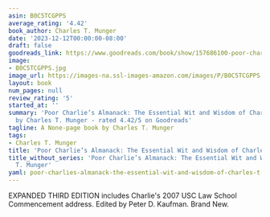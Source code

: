```yaml
---
asin: B0C5TCGPPS
average_rating: '4.42'
book_author: Charles T. Munger
date: '2023-12-12T00:00:00-08:00'
draft: false
goodreads_link: https://www.goodreads.com/book/show/157686100-poor-charlie-s-almanack
image:
- B0C5TCGPPS.jpg
image_url: https://images-na.ssl-images-amazon.com/images/P/B0C5TCGPPS.01._SCLZZZZZZZ.jpg
layout: book
num_pages: null
review_rating: '5'
started_at: ''
summary: 'Poor Charlie’s Almanack: The Essential Wit and Wisdom of Charles T. Munger
  by Charles T. Munger - rated 4.42/5 on Goodreads'
tagline: A None-page book by Charles T. Munger
tags:
- Charles T. Munger
title: 'Poor Charlie’s Almanack: The Essential Wit and Wisdom of Charles T. Munger'
title_without_series: 'Poor Charlie’s Almanack: The Essential Wit and Wisdom of Charles
  T. Munger'
yaml: poor-charlies-almanack-the-essential-wit-and-wisdom-of-charles-t-munger
---
```


EXPANDED THIRD EDITION includes Charlie's 2007 USC Law School Commencement address. Edited by Peter D. Kaufman. Brand New.
